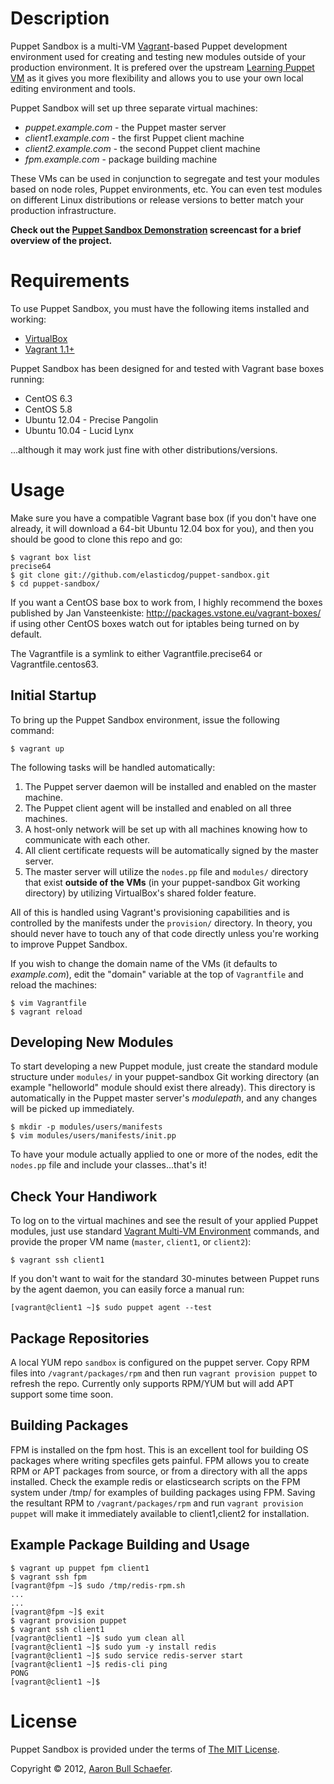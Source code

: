 Description
===========

Puppet Sandbox is a multi-VM [Vagrant](http://vagrantup.com/)-based Puppet
development environment used for creating and testing new modules outside
of your production environment. It is prefered over the upstream [Learning
Puppet VM](http://info.puppetlabs.com/download-learning-puppet-VM.html) as
it gives you more flexibility and allows you to use your own local editing
environment and tools.

Puppet Sandbox will set up three separate virtual machines:

* _puppet.example.com_  - the Puppet master server
* _client1.example.com_ - the first Puppet client machine
* _client2.example.com_ - the second Puppet client machine
* _fpm.example.com_     - package building machine

These VMs can be used in conjunction to segregate and test your modules
based on node roles, Puppet environments, etc. You can even test modules
on different Linux distributions or release versions to better match your
production infrastructure.

**Check out the [Puppet Sandbox Demonstration](http://vimeo.com/elasticdog/puppet-sandbox-demo)
screencast for a brief overview of the project.**

Requirements
============

To use Puppet Sandbox, you must have the following items installed and working:

* [VirtualBox](https://www.virtualbox.org/)
* [Vagrant 1.1+](http://vagrantup.com/)

Puppet Sandbox has been designed for and tested with Vagrant base boxes running:

* CentOS 6.3
* CentOS 5.8
* Ubuntu 12.04 - Precise Pangolin
* Ubuntu 10.04 - Lucid Lynx

...although it may work just fine with other distributions/versions.

Usage
=====

Make sure you have a compatible Vagrant base box (if you don't have one
already, it will download a 64-bit Ubuntu 12.04 box for you), and then you
should be good to clone this repo and go:

    $ vagrant box list
    precise64
    $ git clone git://github.com/elasticdog/puppet-sandbox.git
    $ cd puppet-sandbox/

If you want a CentOS base box to work from, I highly recommend the boxes
published by Jan Vansteenkiste: http://packages.vstone.eu/vagrant-boxes/
if using other CentOS boxes watch out for iptables being turned on by default.

The Vagrantfile is a symlink to either Vagrantfile.precise64 or Vagrantfile.centos63.

Initial Startup
---------------

To bring up the Puppet Sandbox environment, issue the following command:

    $ vagrant up

The following tasks will be handled automatically:

1. The Puppet server daemon will be installed and enabled on the master
   machine.
2. The Puppet client agent will be installed and enabled on all three machines.
3. A host-only network will be set up with all machines knowing how to
   communicate with each other.
4. All client certificate requests will be automatically signed by the master
   server.
5. The master server will utilize the `nodes.pp` file and `modules/` directory
   that exist **outside of the VMs** (in your puppet-sandbox Git working
   directory) by utilizing VirtualBox's shared folder feature.

All of this is handled using Vagrant's provisioning capabilities and is
controlled by the manifests under the `provision/` directory. In theory, you
should never have to touch any of that code directly unless you're working to
improve Puppet Sandbox.

If you wish to change the domain name of the VMs (it defaults to
_example.com_), edit the "domain" variable at the top of `Vagrantfile` and
reload the machines:

    $ vim Vagrantfile
    $ vagrant reload

Developing New Modules
----------------------

To start developing a new Puppet module, just create the standard module
structure under `modules/` in your puppet-sandbox Git working directory (an
example "helloworld" module should exist there already). This directory is
automatically in the Puppet master server's _modulepath_, and any changes will
be picked up immediately.

    $ mkdir -p modules/users/manifests
    $ vim modules/users/manifests/init.pp

To have your module actually applied to one or more of the nodes, edit the
`nodes.pp` file and include your classes...that's it!

Check Your Handiwork
--------------------

To log on to the virtual machines and see the result of your applied Puppet
modules, just use standard [Vagrant Multi-VM
Environment](http://vagrantup.com/docs/multivm.html) commands, and provide the
proper VM name (`master`, `client1`, or `client2`):

    $ vagrant ssh client1

If you don't want to wait for the standard 30-minutes between Puppet runs by
the agent daemon, you can easily force a manual run:

    [vagrant@client1 ~]$ sudo puppet agent --test


Package Repositories
--------------------

A local YUM repo `sandbox` is configured on the puppet server.     Copy RPM files into `/vagrant/packages/rpm` and then run `vagrant provision puppet` to refresh the repo.    Currently only supports RPM/YUM but will add APT support some time soon.

Building Packages
-----------------

FPM is installed on the fpm host.   This is an excellent tool for building OS packages where writing specfiles gets painful.    FPM allows you to create RPM or APT packages from source,  or from a directory with all the apps installed.    Check the example redis or elasticsearch scripts on the FPM system under /tmp/ for examples of building packages using FPM.    Saving the resultant RPM to `/vagrant/packages/rpm` and run `vagrant provision puppet` will make it immediately available to client1,client2 for installation. 

Example Package Building and Usage
----------------------------------

    $ vagrant up puppet fpm client1
    $ vagrant ssh fpm
    [vagrant@fpm ~]$ sudo /tmp/redis-rpm.sh
    ...
    ...
    [vagrant@fpm ~]$ exit
    $ vagrant provision puppet
    $ vagrant ssh client1
    [vagrant@client1 ~]$ sudo yum clean all
    [vagrant@client1 ~]$ sudo yum -y install redis
    [vagrant@client1 ~]$ sudo service redis-server start
    [vagrant@client1 ~]$ redis-cli ping
    PONG
    [vagrant@client1 ~]$





License
=======

Puppet Sandbox is provided under the terms of [The MIT
License](http://www.opensource.org/licenses/MIT).

Copyright &copy; 2012, [Aaron Bull Schaefer](mailto:aaron@elasticdog.com).
